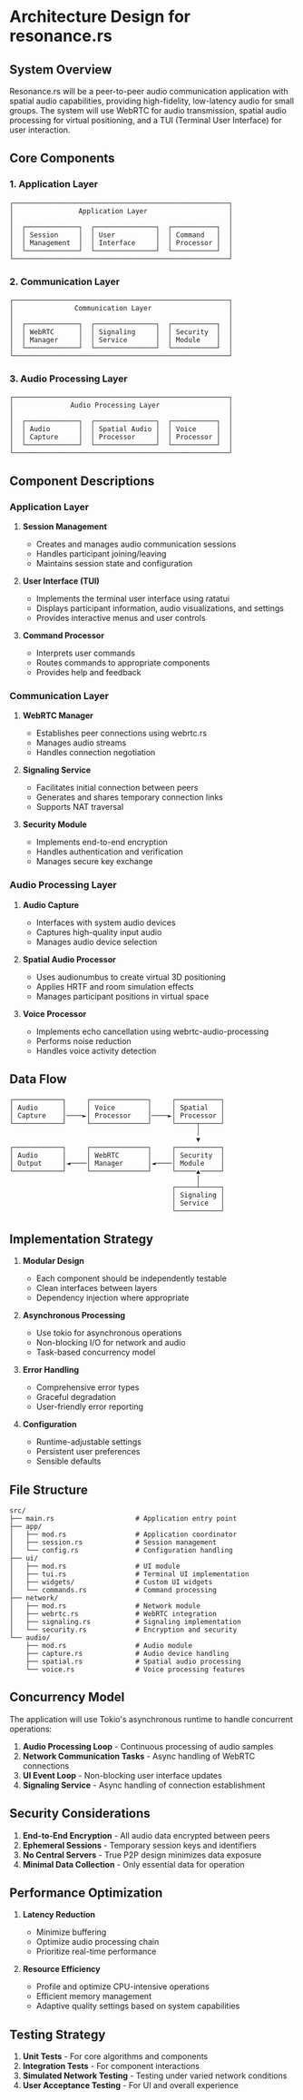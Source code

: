 # Architecture Design for resonance.rs

## System Overview

Resonance.rs will be a peer-to-peer audio communication application with spatial audio capabilities, providing high-fidelity, low-latency audio for small groups. The system will use WebRTC for audio transmission, spatial audio processing for virtual positioning, and a TUI (Terminal User Interface) for user interaction.

## Core Components

### 1. Application Layer

```ascii
┌─────────────────────────────────────────────────────┐
│                Application Layer                    │
│                                                     │
│  ┌─────────────┐  ┌───────────────┐  ┌───────────┐  │
│  │ Session     │  │ User          │  │ Command   │  │
│  │ Management  │  │ Interface     │  │ Processor │  │
│  └─────────────┘  └───────────────┘  └───────────┘  │
└─────────────────────────────────────────────────────┘
```

### 2. Communication Layer

```ascii
┌─────────────────────────────────────────────────────┐
│               Communication Layer                   │
│                                                     │
│  ┌─────────────┐  ┌───────────────┐  ┌───────────┐  │
│  │ WebRTC      │  │ Signaling     │  │ Security  │  │
│  │ Manager     │  │ Service       │  │ Module    │  │
│  └─────────────┘  └───────────────┘  └───────────┘  │
└─────────────────────────────────────────────────────┘
```

### 3. Audio Processing Layer

```ascii
┌─────────────────────────────────────────────────────┐
│              Audio Processing Layer                 │
│                                                     │
│  ┌─────────────┐  ┌───────────────┐  ┌───────────┐  │
│  │ Audio       │  │ Spatial Audio │  │ Voice     │  │
│  │ Capture     │  │ Processor     │  │ Processor │  │
│  └─────────────┘  └───────────────┘  └───────────┘  │
└─────────────────────────────────────────────────────┘
```

## Component Descriptions

### Application Layer

1. **Session Management**
   - Creates and manages audio communication sessions
   - Handles participant joining/leaving
   - Maintains session state and configuration

2. **User Interface (TUI)**
   - Implements the terminal user interface using ratatui
   - Displays participant information, audio visualizations, and settings
   - Provides interactive menus and user controls

3. **Command Processor**
   - Interprets user commands
   - Routes commands to appropriate components
   - Provides help and feedback

### Communication Layer

1. **WebRTC Manager**
   - Establishes peer connections using webrtc.rs
   - Manages audio streams
   - Handles connection negotiation

2. **Signaling Service**
   - Facilitates initial connection between peers
   - Generates and shares temporary connection links
   - Supports NAT traversal

3. **Security Module**
   - Implements end-to-end encryption
   - Handles authentication and verification
   - Manages secure key exchange

### Audio Processing Layer

1. **Audio Capture**
   - Interfaces with system audio devices
   - Captures high-quality input audio
   - Manages audio device selection

2. **Spatial Audio Processor**
   - Uses audionumbus to create virtual 3D positioning
   - Applies HRTF and room simulation effects
   - Manages participant positions in virtual space

3. **Voice Processor**
   - Implements echo cancellation using webrtc-audio-processing
   - Performs noise reduction
   - Handles voice activity detection

## Data Flow

```ascii
┌────────────┐     ┌──────────────┐     ┌───────────┐
│ Audio      │     │ Voice        │     │ Spatial   │
│ Capture    │────►│ Processor    │────►│ Processor │
└────────────┘     └──────────────┘     └─────┬─────┘
                                              │
                                              ▼
┌────────────┐     ┌──────────────┐     ┌───────────┐
│ Audio      │     │ WebRTC       │     │ Security  │
│ Output     │◄────│ Manager      │◄────│ Module    │
└────────────┘     └──────────────┘     └─────▲─────┘
                                              │
                                        ┌─────┴─────┐
                                        │ Signaling │
                                        │ Service   │
                                        └───────────┘
```

## Implementation Strategy

1. **Modular Design**
   - Each component should be independently testable
   - Clean interfaces between layers
   - Dependency injection where appropriate

2. **Asynchronous Processing**
   - Use tokio for asynchronous operations
   - Non-blocking I/O for network and audio
   - Task-based concurrency model

3. **Error Handling**
   - Comprehensive error types
   - Graceful degradation
   - User-friendly error reporting

4. **Configuration**
   - Runtime-adjustable settings
   - Persistent user preferences
   - Sensible defaults

## File Structure

```
src/
├── main.rs                    # Application entry point
├── app/
│   ├── mod.rs                 # Application coordinator
│   ├── session.rs             # Session management
│   └── config.rs              # Configuration handling
├── ui/
│   ├── mod.rs                 # UI module
│   ├── tui.rs                 # Terminal UI implementation
│   ├── widgets/               # Custom UI widgets
│   └── commands.rs            # Command processing
├── network/
│   ├── mod.rs                 # Network module
│   ├── webrtc.rs              # WebRTC integration
│   ├── signaling.rs           # Signaling implementation
│   └── security.rs            # Encryption and security
└── audio/
    ├── mod.rs                 # Audio module
    ├── capture.rs             # Audio device handling
    ├── spatial.rs             # Spatial audio processing
    └── voice.rs               # Voice processing features
```

## Concurrency Model

The application will use Tokio's asynchronous runtime to handle concurrent operations:

1. **Audio Processing Loop** - Continuous processing of audio samples
2. **Network Communication Tasks** - Async handling of WebRTC connections
3. **UI Event Loop** - Non-blocking user interface updates
4. **Signaling Service** - Async handling of connection establishment

## Security Considerations

1. **End-to-End Encryption** - All audio data encrypted between peers
2. **Ephemeral Sessions** - Temporary session keys and identifiers
3. **No Central Servers** - True P2P design minimizes data exposure
4. **Minimal Data Collection** - Only essential data for operation

## Performance Optimization

1. **Latency Reduction**
   - Minimize buffering
   - Optimize audio processing chain
   - Prioritize real-time performance

2. **Resource Efficiency**
   - Profile and optimize CPU-intensive operations
   - Efficient memory management
   - Adaptive quality settings based on system capabilities

## Testing Strategy

1. **Unit Tests** - For core algorithms and components
2. **Integration Tests** - For component interactions
3. **Simulated Network Testing** - Testing under varied network conditions
4. **User Acceptance Testing** - For UI and overall experience